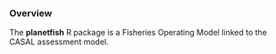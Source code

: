 ### Overview

The **planetfish** R package is a Fisheries Operating Model linked to the CASAL 
assessment model. 


